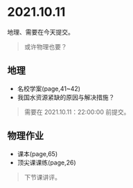 # 2021.10.11

地理、需要在今天提交。
> 或许物理也要？

## 地理

* 名校学案(page,41~42)
* 我国水资源紧缺的原因与解决措施？

> 需要在 2021.10.11：22:00:00 前提交。 

## 物理作业
* 课本(page,65)
* 顶尖课课练(page,26)

> 下节课讲评。
